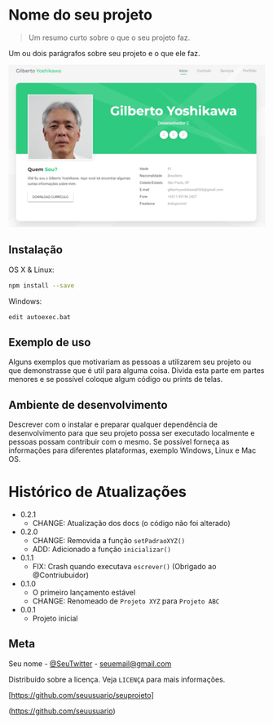# Nome do seu projeto
> Um resumo curto sobre o que o seu projeto faz.

Um ou dois parágrafos sobre seu projeto e o que ele faz.

![](pag.png)

## Instalação

OS X & Linux:

```sh
npm install --save
```

Windows:

```sh
edit autoexec.bat
```

## Exemplo de uso

Alguns exemplos que motivariam as pessoas a utilizarem seu projeto ou que demonstrasse que é util para alguma coisa. Divida esta parte em partes menores e se possível coloque algum código ou prints de telas.

## Ambiente de desenvolvimento

Descrever com o instalar e preparar qualquer dependência de desenvolvimento para que seu projeto possa ser executado localmente e pessoas possam contribuir com o mesmo.
Se possível forneça as informações para diferentes plataformas, exemplo Windows, Linux e Mac OS.

# Histórico de Atualizações

* 0.2.1
    * CHANGE: Atualização dos docs (o código não foi alterado)
* 0.2.0
    * CHANGE: Removida a função `setPadraoXYZ()`
    * ADD: Adicionado a função `inicializar()`
* 0.1.1
    * FIX: Crash quando executava `escrever()` (Obrigado ao @Contriubuidor)
* 0.1.0
    * O primeiro lançamento estável
    * CHANGE: Renomeado de `Projeto XYZ` para `Projeto ABC`
* 0.0.1
    * Projeto inicial

## Meta

Seu nome - [@SeuTwitter](https://twitter.com/setTwitter) - seuemail@gmail.com

Distribuído sobre a licença. Veja `LICENÇA` para mais informações.

[https://github.com/seuusuario/seuprojeto]

(https://github.com/seuusuario)
